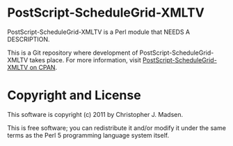 PostScript-ScheduleGrid-XMLTV
=============================

PostScript-ScheduleGrid-XMLTV is a Perl module that NEEDS A DESCRIPTION.

This is a Git repository where development of PostScript-ScheduleGrid-XMLTV takes place.  For more information, visit [PostScript-ScheduleGrid-XMLTV on CPAN](http://search.cpan.org/dist/PostScript-ScheduleGrid-XMLTV/).



Copyright and License
=====================

This software is copyright (c) 2011 by Christopher J. Madsen.

This is free software; you can redistribute it and/or modify it under
the same terms as the Perl 5 programming language system itself.

